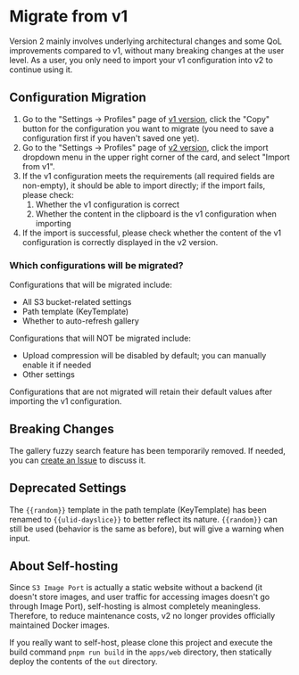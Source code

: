 # Migrate from v1

Version 2 mainly involves underlying architectural changes and some QoL improvements compared to v1, without many breaking changes at the user level. As a user, you only need to import your v1 configuration into v2 to continue using it.

## Configuration Migration

1. Go to the "Settings -> Profiles" page of [v1 version](https://iport.yfi.moe), click the "Copy" button for the configuration you want to migrate (you need to save a configuration first if you haven't saved one yet).
2. Go to the "Settings -> Profiles" page of [v2 version](https://imageport.app), click the import dropdown menu in the upper right corner of the card, and select "Import from v1".
3. If the v1 configuration meets the requirements (all required fields are non-empty), it should be able to import directly; if the import fails, please check:
   1. Whether the v1 configuration is correct
   2. Whether the content in the clipboard is the v1 configuration when importing
4. If the import is successful, please check whether the content of the v1 configuration is correctly displayed in the v2 version.

### Which configurations will be migrated?

Configurations that will be migrated include:

- All S3 bucket-related settings
- Path template (KeyTemplate)
- Whether to auto-refresh gallery

Configurations that will NOT be migrated include:

- Upload compression will be disabled by default; you can manually enable it if needed
- Other settings

Configurations that are not migrated will retain their default values after importing the v1 configuration.

## Breaking Changes

The gallery fuzzy search feature has been temporarily removed. If needed, you can [create an Issue](https://github.com/yy4382/s3-image-port/issues/new) to discuss it.

## Deprecated Settings

The `{{random}}` template in the path template (KeyTemplate) has been renamed to `{{ulid-dayslice}}` to better reflect its nature. `{{random}}` can still be used (behavior is the same as before), but will give a warning when input.

## About Self-hosting

Since `S3 Image Port` is actually a static website without a backend (it doesn't store images, and user traffic for accessing images doesn't go through Image Port), self-hosting is almost completely meaningless. Therefore, to reduce maintenance costs, v2 no longer provides officially maintained Docker images.

If you really want to self-host, please clone this project and execute the build command `pnpm run build` in the `apps/web` directory, then statically deploy the contents of the `out` directory.
